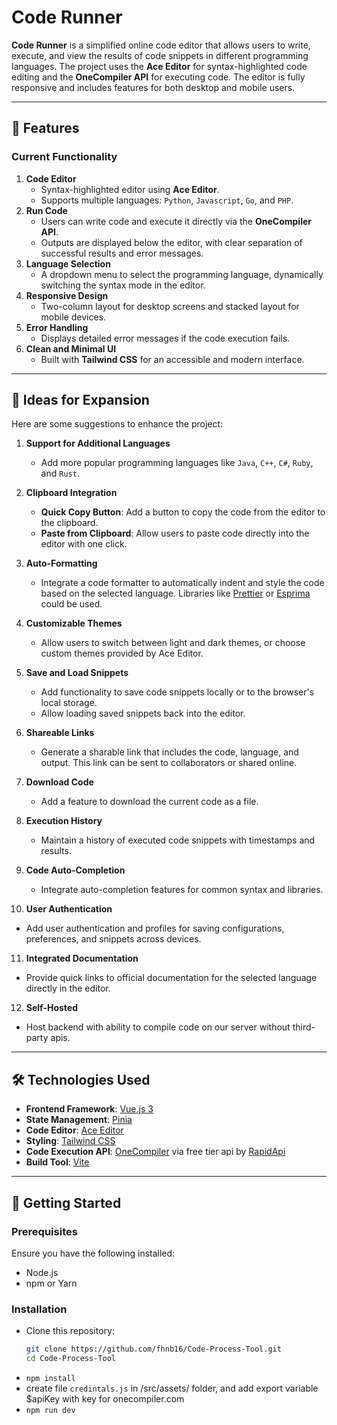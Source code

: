 # Code Runner

**Code Runner** is a simplified online code editor that allows users to write, execute, and view the results of code snippets in different programming languages. The project uses the **Ace Editor** for syntax-highlighted code editing and the **OneCompiler API** for executing code. The editor is fully responsive and includes features for both desktop and mobile users.

---

## 🔧 Features

### Current Functionality
1. **Code Editor**  
   - Syntax-highlighted editor using **Ace Editor**.
   - Supports multiple languages: `Python`, `Javascript`, `Go`, and `PHP`.
2. **Run Code**  
   - Users can write code and execute it directly via the **OneCompiler API**.
   - Outputs are displayed below the editor, with clear separation of successful results and error messages.
3. **Language Selection**  
   - A dropdown menu to select the programming language, dynamically switching the syntax mode in the editor.
4. **Responsive Design**  
   - Two-column layout for desktop screens and stacked layout for mobile devices.
5. **Error Handling**  
   - Displays detailed error messages if the code execution fails.
6. **Clean and Minimal UI**  
   - Built with **Tailwind CSS** for an accessible and modern interface.

---

## 🌟 Ideas for Expansion

Here are some suggestions to enhance the project:

1. **Support for Additional Languages**  
   - Add more popular programming languages like `Java`, `C++`, `C#`, `Ruby`, and `Rust`.

2. **Clipboard Integration**  
   - **Quick Copy Button**: Add a button to copy the code from the editor to the clipboard.
   - **Paste from Clipboard**: Allow users to paste code directly into the editor with one click.

3. **Auto-Formatting**  
   - Integrate a code formatter to automatically indent and style the code based on the selected language. Libraries like [Prettier](https://prettier.io/) or [Esprima](https://esprima.org/) could be used.

4. **Customizable Themes**  
   - Allow users to switch between light and dark themes, or choose custom themes provided by Ace Editor.

5. **Save and Load Snippets**  
   - Add functionality to save code snippets locally or to the browser's local storage.
   - Allow loading saved snippets back into the editor.

6. **Shareable Links**  
   - Generate a sharable link that includes the code, language, and output. This link can be sent to collaborators or shared online.

7. **Download Code**  
   - Add a feature to download the current code as a file.

8. **Execution History**  
   - Maintain a history of executed code snippets with timestamps and results.

9. **Code Auto-Completion**  
   - Integrate auto-completion features for common syntax and libraries.

10. **User Authentication**  
   - Add user authentication and profiles for saving configurations, preferences, and snippets across devices.

11. **Integrated Documentation**  
   - Provide quick links to official documentation for the selected language directly in the editor.

12. **Self-Hosted**
   - Host backend with ability to compile code on our server without third-party apis.
---

## 🛠️ Technologies Used

- **Frontend Framework**: [Vue.js 3](https://vuejs.org/)  
- **State Management**: [Pinia](https://pinia.vuejs.org/)  
- **Code Editor**: [Ace Editor](https://ace.c9.io/)  
- **Styling**: [Tailwind CSS](https://tailwindcss.com/)  
- **Code Execution API**: [OneCompiler](https://onecompiler.com/) via free tier api by [RapidApi](https://rapidapi.com/)
- **Build Tool**: [Vite](https://vitejs.dev/)  

---

## 🚀 Getting Started

### Prerequisites
Ensure you have the following installed:
- Node.js
- npm or Yarn

### Installation
- Clone this repository:
   ```bash
   git clone https://github.com/fhnb16/Code-Process-Tool.git
   cd Code-Process-Tool
- `npm install`
- create file `credintals.js` in /src/assets/ folder, and add export variable $apiKey with key for onecompiler.com
- `npm run dev`
